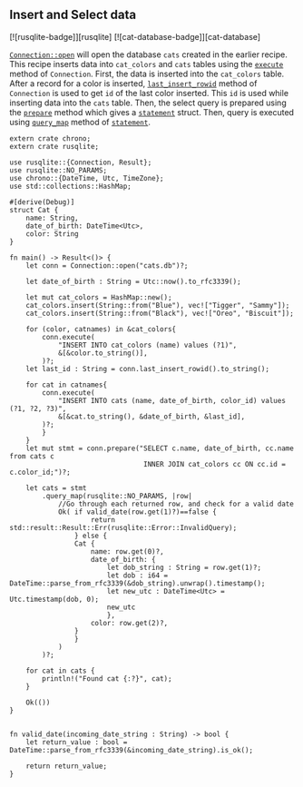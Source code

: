 ## Insert and Select data

[![rusqlite-badge]][rusqlite] [![cat-database-badge]][cat-database]

[`Connection::open`] will open the database `cats` created in the earlier recipe.
This recipe inserts data into `cat_colors` and `cats` tables using the [`execute`] method of `Connection`. First, the data is inserted into the `cat_colors` table. After a record for a color is inserted, [`last_insert_rowid`] method of `Connection` is used to get `id` of the last color inserted. This `id` is used while inserting data into the `cats` table. Then, the select query is prepared using the [`prepare`] method which gives a [`statement`] struct. Then, query is executed using [`query_map`] method of [`statement`].

```
extern crate chrono;
extern crate rusqlite;

use rusqlite::{Connection, Result};
use rusqlite::NO_PARAMS;
use chrono::{DateTime, Utc, TimeZone};
use std::collections::HashMap;

#[derive(Debug)]
struct Cat {
    name: String,
    date_of_birth: DateTime<Utc>,
    color: String
}

fn main() -> Result<()> {
    let conn = Connection::open("cats.db")?;
    
	let date_of_birth : String = Utc::now().to_rfc3339();

    let mut cat_colors = HashMap::new();
    cat_colors.insert(String::from("Blue"), vec!["Tigger", "Sammy"]);
    cat_colors.insert(String::from("Black"), vec!["Oreo", "Biscuit"]);

    for (color, catnames) in &cat_colors{
        conn.execute(
            "INSERT INTO cat_colors (name) values (?1)",
            &[&color.to_string()],
        )?;
    let last_id : String = conn.last_insert_rowid().to_string();

    for cat in catnames{
        conn.execute(
            "INSERT INTO cats (name, date_of_birth, color_id) values (?1, ?2, ?3)",
            &[&cat.to_string(), &date_of_birth, &last_id],
        )?;
        }
    }
    let mut stmt = conn.prepare("SELECT c.name, date_of_birth, cc.name from cats c 
                                 INNER JOIN cat_colors cc ON cc.id = c.color_id;")?;
    
	let cats = stmt
        .query_map(rusqlite::NO_PARAMS, |row| 
            //Go through each returned row, and check for a valid date
			Ok( if valid_date(row.get(1)?)==false {
					return std::result::Result::Err(rusqlite::Error::InvalidQuery);
				} else { 
				Cat {
					name: row.get(0)?,
					date_of_birth: {
						let dob_string : String = row.get(1)?;
						let dob : i64 = DateTime::parse_from_rfc3339(&dob_string).unwrap().timestamp();
						let new_utc : DateTime<Utc> = Utc.timestamp(dob, 0);
						new_utc
						},
					color: row.get(2)?,
				}
				}
			)
		)?;	
    
    for cat in cats {
        println!("Found cat {:?}", cat);
    }

    Ok(())
}


fn valid_date(incoming_date_string : String) -> bool {	
	let return_value : bool = DateTime::parse_from_rfc3339(&incoming_date_string).is_ok();
	
	return return_value;
}

```

[`Connection::open`]: https://docs.rs/rusqlite/*/rusqlite/struct.Connection.html#method.open
[`prepare`]: https://docs.rs/rusqlite/*/rusqlite/struct.Connection.html#method.prepare
[`statement`]: https://docs.rs/rusqlite/*/rusqlite/struct.Statement.html
[`query_map`]: https://docs.rs/rusqlite/*/rusqlite/struct.Statement.html#method.query_map
[`execute`]: https://docs.rs/rusqlite/*/rusqlite/struct.Connection.html#method.execute
[`last_insert_rowid`]: https://docs.rs/rusqlite/*/rusqlite/struct.Connection.html#method.last_insert_rowid
